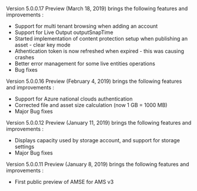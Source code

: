 Version 5.0.0.17 Preview (March 18, 2019) brings the following features and improvements :

* Support for multi tenant browsing when adding an account
* Support for Live Output outputSnapTime
* Started implementation of content protection setup when publishing an asset - clear key mode
* Athentication token is now refreshed when expired - this was causing crashes
* Better error management for some live entities operations
* Bug fixes


Version 5.0.0.16 Preview (February 4, 2019) brings the following features and improvements :

* Support for Azure national clouds authentication
* Corrected file and asset size calculation (now 1 GB = 1000 MB)
* Major Bug fixes


Version 5.0.0.12 Preview (January 11, 2019) brings the following features and improvements :

* Displays capacity used by storage account, and support for storage settings
* Major Bug fixes


Version 5.0.0.11 Preview (January 8, 2019) brings the following features and improvements :

* First public preview of AMSE for AMS v3